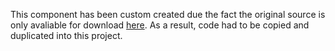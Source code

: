 This component has been custom created due the fact the original source is only avaliable for download
[here](https://www.waveshare.com/wiki/ESP32-S3-Touch-LCD-4.3#08_lvgl_Porting). As a result, code had to be copied and duplicated into this project.
